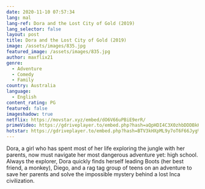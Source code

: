 ```yaml
---
date: 2020-11-10 07:57:34
lang: mal
lang-ref: Dora and the Lost City of Gold (2019)
lang_selector: false
layout: post
title: Dora and the Lost City of Gold (2019)
image: /assets/images/835.jpg
featured_image: /assets/images/835.jpg
author: maxflix21
genre:
  - Adventure
  - Comedy
  - Family
country: Australia
language:
  - English
content_rating: PG
featured: false
imageshadow: true
netflix: https://movstar.xyz/embed/dO6V66uPBiE9erR/
primeVideo: https://gdriveplayer.to/embed.php?hash=aQpHDI4C3X0zhbDDDBkKewKnOV5STW6j4F3Z24iRnuld2GFSLvprpWwt6StkzZ0PbdJzAtZv39ARSuqFrA3PF8xRSeWkOTC3vcbXGrJkmKijBXWaVetgsHiLBaeRmKbU%252BdSyCdqT4wIcW4WQud500eianfOBc33H%252BPQ36cHG4TWDDJ7eYegvZKZW8l0JukGGl0c%252BjICZ%252BdHYTOrMeOpVYZdQIxptreX%252FhxDzpegiGTfvtkdbTYBxvj9ewvMJtSObdKbURQnSGgWGg1P4BDhpUU1ZRERI2MzaONcBEgNF5Af7eZPfQZx74hTXY8pcXa9rPYbG00bhCzY6NNVX9YLPmkh2%252BLD7BGbfDWmdzBmboRh%252F8sXfL6rArKWLIP4MEXHOc%253D
hotstar: https://gdriveplayer.to/embed.php?hash=BTV3kHXpML9y7oT6F66Jyg%252BE1JuJBALj3O7H2bsGZRVr%252FGRJoMOp5%252BUMmtIFEGOuiJ%252BuRtJbY455XwsCNz7jqinXfKpT6oA1ovMxSmbhwEXqHxRNa3sh1Nem7kz%252FNcJ9CwTG470jHI1SlNOyAW2Ab45Ifh%252F6zr4V0UVGOcpDfLNg2Dl8xGmH%252FhM4OkXzfHVfJ%252Bv9R%252Bd2JPCt7o9oLODZkxTu53pp7vKlsk20ppzmFQWxOLi9milFQ%252BeatNtvMGbUeEazTUPNOV9nXOavea98gbr%252Fp3E0sMQHZH1YzBsFo4uc%252Fz%252B8ELq83Lta2GFlRHOkXaMTRO67Kp09hiJN%252BKGLnboldeJ8BK1cqc5gybiNwk8EsYhb06AOuPzWQCu4Qcikg%253D
---
```

Dora, a girl who has spent most of her life exploring the jungle with her parents, now must navigate her most dangerous adventure yet: high school. Always the explorer, Dora quickly finds herself leading Boots (her best friend, a monkey), Diego, and a rag tag group of teens on an adventure to save her parents and solve the impossible mystery behind a lost Inca civilization.